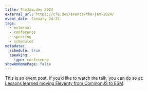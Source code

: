 ```yaml
---
title: TheJam.dev 2024
external_url: https://cfe.dev/events/the-jam-2024/
event_date: January 24–25
tags:
  - external
  - conference
  - speaking
  - scheduled
metadata:
  schedule: true
  speaking:
    type: conference
showOnHomePage: false
---
```

This is an event post. If you’d like to watch the talk, you can do so at: [Lessons learned moving Eleventy from CommonJS to ESM](/web/eleventy-v3-esm/).